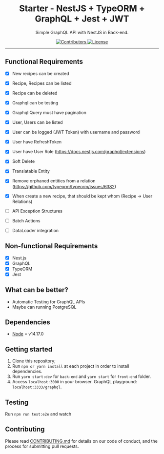 <h1 align="center">
Starter - NestJS + TypeORM + GraphQL + Jest + JWT
</h1>

<p align="center">Simple GraphQL API with NestJS in Back-end. </p>

<p align="center">
  <a href="https://github.com/90pixel/nest-typeorm-graphql-jest/contributors">
    <img src="https://img.shields.io/github/contributors/90pixel/nest-typeorm-graphql-jest?color=%237159c1&logoColor=%237159c1&style=flat" alt="Contributors">
  </a>
  <a href="https://opensource.org/licenses/MIT">
    <img src="https://img.shields.io/github/license/tamert/nest-typeorm-graphql-jest?color=%237159c1&logo=mit" alt="License">
  </a>
</p>

<hr>


## Functional Requirements

- [x] New recipes can be created
- [x] Recipe, Recipes can be listed
- [x] Recipe can be deleted 
- [x] Graphql can be testing
- [x] Graphql Query must have pagination
- [x] User, Users can be listed
- [x] User can be logged (JWT Token) with username and password
- [X] User have RefreshToken  
- [X] User have User Role (https://docs.nestjs.com/graphql/extensions)
- [X] Soft Delete
- [X] Translatable Entity
- [X] Remove orphaned entities from a relation (https://github.com/typeorm/typeorm/issues/6382)
- [X] When create a new recipe, that should be kept whom (Recipe -> User Relations)
- [ ] API Exception Structures
- [ ] Batch Actions
- [ ] DataLoader integration


## Non-functional Requirements

- [x] Nest.js
- [x] GraphQL
- [x] TypeORM
- [x] Jest

## What can be better?

- Automatic Testing for GraphQL APIs
- Maybe can running PostgreSQL

## Dependencies

- [Node](https://nodejs.org/en/) = v14.17.0

## Getting started

1. Clone this repository;<br />
2. Run `npm or yarn install` at each project in order to install dependencies.<br />
3. Run `yarn start:dev` for `back-end` and `yarn start` for `front-end` folder.<br />
4. Access `localhost:3000` in your browser. GraphQL playground: `localhost:3333/graphql`.<br />

## Testing

Run `npm run test:e2e` and watch 

## Contributing

Please read [CONTRIBUTING.md](CONTRIBUTING.md) for details on our code of conduct, and the process for submitting pull requests.
